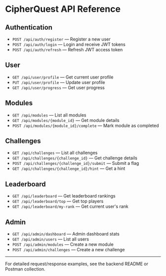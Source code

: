 # CipherQuest API Reference

## Authentication
- `POST /api/auth/register` — Register a new user
- `POST /api/auth/login` — Login and receive JWT tokens
- `POST /api/auth/refresh` — Refresh JWT access token

## User
- `GET /api/user/profile` — Get current user profile
- `PUT /api/user/profile` — Update user profile
- `GET /api/user/progress` — Get user progress

## Modules
- `GET /api/modules` — List all modules
- `GET /api/modules/{module_id}` — Get module details
- `POST /api/modules/{module_id}/complete` — Mark module as completed

## Challenges
- `GET /api/challenges` — List all challenges
- `GET /api/challenges/{challenge_id}` — Get challenge details
- `POST /api/challenges/{challenge_id}/submit` — Submit a flag
- `GET /api/challenges/{challenge_id}/hint` — Get a hint

## Leaderboard
- `GET /api/leaderboard` — Get leaderboard rankings
- `GET /api/leaderboard/top` — Get top players
- `GET /api/leaderboard/my-rank` — Get current user's rank

## Admin
- `GET /api/admin/dashboard` — Admin dashboard stats
- `GET /api/admin/users` — List all users
- `POST /api/admin/modules` — Create a new module
- `POST /api/admin/challenges` — Create a new challenge

---

For detailed request/response examples, see the backend README or Postman collection. 